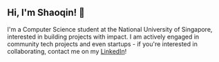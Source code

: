 
## Hi, I'm Shaoqin! 👋
I'm a Computer Science student at the National University of Singapore, interested in building projects with impact. I am actively engaged in community tech projects and even startups - if you're interested in collaborating, contact me on my [LinkedIn](https://www.linkedin.com/in/shaoqin-lu/)!
